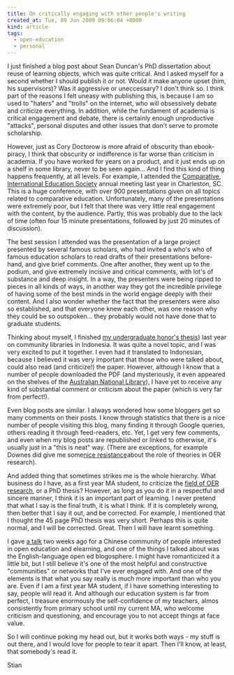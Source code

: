 ```yaml
---
title: On critically engaging with other people's writing
created_at: Tue, 09 Jun 2009 09:06:04 +0000
kind: article
tags:
  - open-education
  - personal
---
```


I just finished a blog post about Sean Duncan's PhD dissertation about
reuse of learning objects, which was quite critical. And I asked myself
for a second whether I should publish it or not. Would it make anyone
upset (him, his supervisors)? Was it aggressive or uneccessary? I don't
think so. I think part of the reasons I felt uneasy with publishing
this, is because I am so used to "haters" and "trolls" on the internet,
who will obsessively debate and criticize everything. In addition, while
the fundament of academia is critical engagement and debate, there is
certainly enough unproductive "attacks", personal disputes and other
issues that don't serve to promote scholarship.

However, just as Cory Doctorow is more afraid of obscurity than
ebook-piracy, I think that obscurity or indifference is far worse than
criticism in academia. If you have worked for years on a product, and it
just ends up on a shelf in some library, never to be seen again... And I
find this kind of thing happens frequently, at all levels. For example,
I attended the [Comparative, International Education
Society](http://www.cies.us) annual meeting last year in Charleston, SC.
This is a huge conference, with over 900 presentations given on all
topics related to comparative education. Unfortunately, many of the
presentations were extremely poor, but I felt that there was very little
real engagement with the content, by the audience. Partly, this was
probably due to the lack of time (often four 15 minute presentations,
followed by just 20 minutes of discussion).

The best session I attended was the presentation of a large project
presented by several famous scholars, who had invited a who's who of
famous education scholars to read drafts of their presentations
before-hand, and give brief comments. One after another, they went up to
the podium, and give extremely incisive and critical comments, with
lot's of substance and deep insight. In a way, the presenters were being
ripped to pieces in all kinds of ways, in another way they got the
incredible privilege of having some of the best minds in the world
engage deeply with their content. And I also wonder whether the fact
that the presenters were also so established, and that everyone knew
each other, was one reason why they could be so outspoken... they
probably would not have done that to graduate students.

Thinking about myself, I finished [my undergraduate honor's
thesis](http://eprints.rclis.org/archive/00014659/)) last year on
community libraries in Indonesia. It was quite a novel topic, and I was
very excited to put it together. I even had it translated to Indonesian,
because I believed it was very important that those who were talked
about, could also read (and criticize!) the paper. However, although I
know that a number of people downloaded the PDF (and mysteriously, it
even appeared on the shelves of the [Australian National
Library](http://catalogue.nla.gov.au/Record/4495338)), I have yet to
receive any kind of substantial comment or criticism about the paper
(which is very far from perfect!).

Even blog posts are similar. I always wondered how some bloggers get so
many comments on their posts. I know through statistics that there is a
nice number of people visiting this blog, many finding it through Google
queries, others reading it through feed-readers, etc. Yet, I get very
few comments, and even when my blog posts are republished or linked to
otherwise, it's usually just in a "this is neat" way. (There are
exceptions, for example Downes did give me some[nice
resistance](http://reganmian.net/blog/2008/11/10/theoretical-frameworks-for-researching-oer/)[](http://www.downes.ca/post/46921)about
the role of theories in OER research).

And added thing that sometimes strikes me is the whole hierarchy. What
business do I have, as a first year MA student, to criticize the [field
of OER
research](http://reganmian.net/blog/2008/11/10/theoretical-frameworks-for-researching-oer/),
or a PhD thesis? However, as long as you do it in a respectful and
sincere manner, I think it is an important part of learning. I never
pretend that what I say is the final truth, it is what I think. If it is
completely wrong, then better that I say it out, and be corrected. For
example, I mentioned that I thought the 45 page PhD thesis was very
short. Perhaps this is quite normal, and I will be corrected. Great.
Then I will have learnt something.

I gave [a
talk](http://reganmian.net/blog/2009/06/04/talk-in-chinese-at-sociallearnlab-social-learning/)
two weeks ago for a Chinese community of people interested in open
education and elearning, and one of the things I talked about was the
English-language open ed blogosphere. I might have romanticized it a
little bit, but I still believe it's one of the most helpful and
constructive "communities" or networks that I've ever engaged with. And
one of the elements is that what you say really is much more important
than who you are. Even if I am a first year MA student, if I have
something interesting to say, people will read it. And although our
education system is far from perfect, I treasure enormously the
self-confidence of my teachers, almos consistently from primary school
until my current MA, who welcome criticism and questioning, and
encourage you to not accept things at face value.

So I will continue poking my head out, but it works both ways - my stuff
is out there, and I would love for people to tear it apart. Then I'll
know, at least, that somebody's read it.

Stian

